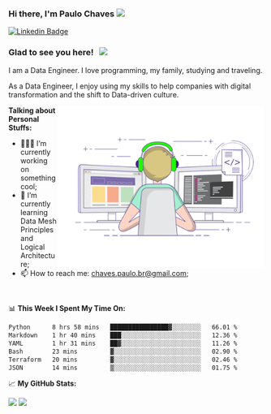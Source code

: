 ### Hi there, I'm Paulo Chaves</a> <img src="https://media.giphy.com/media/hvRJCLFzcasrR4ia7z/giphy.gif" width="25px">

[![Linkedin Badge](https://img.shields.io/badge/-LinkedIn-0e76a8?style=flat-square&logo=Linkedin&logoColor=white)](https://www.linkedin.com/in/paulo-sergio-dias-chaves-74442749)

### Glad to see you here! &nbsp; ![](https://visitor-badge.glitch.me/badge?page_id=paulosdchaves.paulosdchaves)

I am a Data Engineer. I love programming, my family, studying and traveling.

As a Data Engineer, I enjoy using my skills to help companies with digital transformation and the shift to Data-driven culture.

<img align="right" alt="GIF" src="https://github.com/paulosdchaves/paulosdchaves/blob/master/coding.gif?raw=true" width="408" height="318" />
  

**Talking about Personal Stuffs:**

- 👨🏻‍💻 I’m currently working on something cool;
- 🚀 I’m currently learning Data Mesh Principles and Logical Architecture;
- 📫 How to reach me: chaves.paulo.br@gmail.com;

</br>

📊 **This Week I Spent My Time On:**
<!--START_SECTION:waka-->

```text
Python      8 hrs 58 mins   ████████████████▓░░░░░░░░   66.01 %
Markdown    1 hr 40 mins    ███░░░░░░░░░░░░░░░░░░░░░░   12.36 %
YAML        1 hr 31 mins    ██▓░░░░░░░░░░░░░░░░░░░░░░   11.26 %
Bash        23 mins         ▓░░░░░░░░░░░░░░░░░░░░░░░░   02.90 %
Terraform   20 mins         ▓░░░░░░░░░░░░░░░░░░░░░░░░   02.46 %
JSON        14 mins         ▒░░░░░░░░░░░░░░░░░░░░░░░░   01.75 %
```

<!--END_SECTION:waka-->


📈 **My GitHub Stats:**

<p>
  <img height="180em" src="https://github-readme-stats.vercel.app/api?username=paulosdchaves&show_icons=true&hide_border=true&&count_private=true&include_all_commits=true" />
  <img height="180em" src="https://github-readme-stats.vercel.app/api/top-langs/?username=paulosdchaves&exclude_repo=KNN-Image-Classification&show_icons=true&hide_border=true&layout=compact&langs_count=8"/>
</p>




